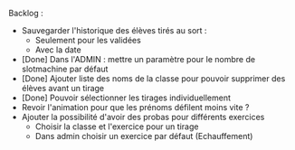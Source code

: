 Backlog : 
- Sauvegarder l'historique des élèves tirés au sort :
  - Seulement pour les validées
  - Avec la date
- [Done] Dans l'ADMIN : mettre un paramètre pour le nombre de slotmachine par défaut
- [Done] Ajouter liste des noms de la classe pour pouvoir supprimer des élèves avant un tirage 
- [Done] Pouvoir sélectionner les tirages individuellement
- Revoir l'animation pour que les prénoms défilent moins vite ? 
- Ajouter la possibilité d'avoir des probas pour différents exercices
  - Choisir la classe et l'exercice pour un tirage 
  - Dans admin choisir un exercice par défaut (Echauffement)
